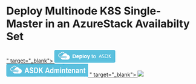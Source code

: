 # Deploy Multinode K8S Single-Master in an AzureStack Availabilty Set
<a href="https://portal.local.azurestack.external/#create/Microsoft.Template/uri/https%3A%2F%2Fraw.githubusercontent.com%2Fbottkars%2Fazurestack-k8s-aset%2master%2Fazuredeploy.json" target="_blank">" target="_blank">
<img src="images/deploytoasdk.png"/>
</a>
<a href="https://adminportal.local.azurestack.external/#create/Microsoft.Template/uri/https%3A%2F%2Fraw.githubusercontent.com%2Fbottkars%2Fazurestack-k8s-aset%2master%2Fazuredeploy.json" target="_blank">
<img src="images/deploytoasdkadmin.png"/>
</a>
<a href="http://armviz.io/#/?load=https%3A%2F%2Fraw.githubusercontent.com%2Fbottkars%2Fazurestack-k8s-aset%2master%2Fazuredeploy.json" target="_blank">" target="_blank">
<img src="https://raw.githubusercontent.com/Azure/azurestack-quickstart-templates/kb-dev/1-CONTRIBUTION-GUIDE/images/visualizebutton.png"/>
</a>
